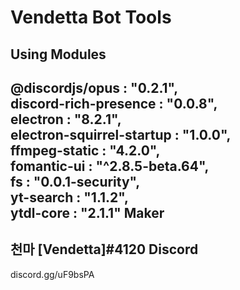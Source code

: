 Vendetta Bot Tools
====================
Using Modules
-------------------
@discordjs/opus : "0.2.1",  
discord-rich-presence : "0.0.8",  
electron : "8.2.1",  
electron-squirrel-startup : "1.0.0",  
ffmpeg-static : "4.2.0",  
fomantic-ui : "^2.8.5-beta.64",  
fs : "0.0.1-security",  
yt-search : "1.1.2",  
ytdl-core : "2.1.1"
Maker
---------------
천마 [Vendetta]#4120
Discord
---------------
discord.gg/uF9bsPA
